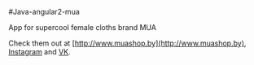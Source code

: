 #Java-angular2-mua

App for supercool female cloths brand MUA

Check them out at [http://www.muashop.by](http://www.muashop.by), [Instagram](http://instagram.com/muashop.by) and [VK](http://vk.com/muashopby).


